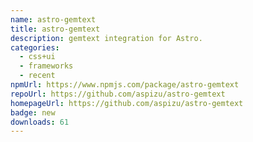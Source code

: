 ```yaml
---
name: astro-gemtext
title: astro-gemtext
description: gemtext integration for Astro.
categories:
  - css+ui
  - frameworks
  - recent
npmUrl: https://www.npmjs.com/package/astro-gemtext
repoUrl: https://github.com/aspizu/astro-gemtext
homepageUrl: https://github.com/aspizu/astro-gemtext
badge: new
downloads: 61
---
```

